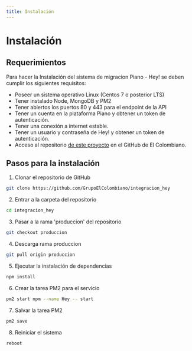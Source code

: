 ```yaml
---
title: Instalación
---
```


# Instalación

## Requerimientos

Para hacer la Instalación del sistema de migracion Piano - Hey! se deben cumplir los siguientes requisitos:

- Poseer un sistema operativo Linux (Centos 7 o posterior LTS)
- Tener instalado Node, MongoDB y PM2
- Tener abiertos los puertos 80 y 443 para el endpoint de la API
- Tener un cuenta en la plataforma Piano y obtener un token de autenticación.
- Tener una conexión a internet estable.
- Tener un usuario y contraseña de Hey! y obtener un token de autenticación.
- Acceso al repositorio [de este proyecto](https://github.com/GrupoElColombiano/integracion_hey) en el GitHub de El Colombiano.

## Pasos para la instalación

1. Clonar el repositorio de GitHub

```bash
git clone https://github.com/GrupoElColombiano/integracion_hey
```

2. Entrar a la carpeta del repositorio
```bash
cd integracion_hey
```

3. Pasar a la rama 'produccion' del repositorio
```bash
git checkout produccion
```

4. Descarga rama produccion
```bash
git pull origin produccion
```

5. Ejecutar la instalación de dependencias
```bash
npm install
```

6. Crear la tarea PM2 para el servicio
```bash
pm2 start npm --name Hey -- start
```

7. Salvar la tarea PM2

```bash
pm2 save
```

8. Reiniciar el sistema

```bash
reboot
```






